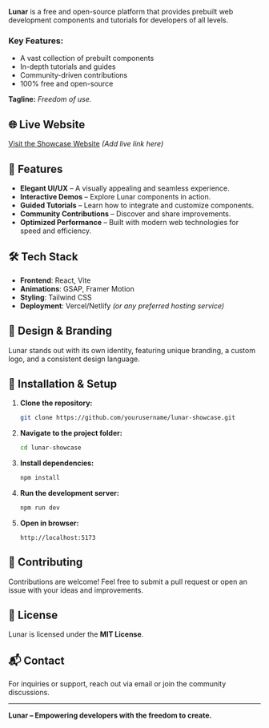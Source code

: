 **Lunar** is a free and open-source platform that provides prebuilt web development components and tutorials for developers of all levels. 

### Key Features:
- A vast collection of prebuilt components
- In-depth tutorials and guides
- Community-driven contributions
- 100% free and open-source

**Tagline:** *Freedom of use.*

## 🌐 Live Website
[Visit the Showcase Website](#) *(Add live link here)*

## 📌 Features
- **Elegant UI/UX** – A visually appealing and seamless experience.
- **Interactive Demos** – Explore Lunar components in action.
- **Guided Tutorials** – Learn how to integrate and customize components.
- **Community Contributions** – Discover and share improvements.
- **Optimized Performance** – Built with modern web technologies for speed and efficiency.

## 🛠️ Tech Stack
- **Frontend**: React, Vite
- **Animations**: GSAP, Framer Motion
- **Styling**: Tailwind CSS
- **Deployment**: Vercel/Netlify *(or any preferred hosting service)*

## 🎨 Design & Branding
Lunar stands out with its own identity, featuring unique branding, a custom logo, and a consistent design language.

## 🔧 Installation & Setup
1. **Clone the repository:**
   ```bash
   git clone https://github.com/yourusername/lunar-showcase.git
   ```
2. **Navigate to the project folder:**
   ```bash
   cd lunar-showcase
   ```
3. **Install dependencies:**
   ```bash
   npm install
   ```
4. **Run the development server:**
   ```bash
   npm run dev
   ```
5. **Open in browser:**
   ```
   http://localhost:5173
   ```

## 🤝 Contributing
Contributions are welcome! Feel free to submit a pull request or open an issue with your ideas and improvements.

## 📄 License
Lunar is licensed under the **MIT License**.

## 📬 Contact
For inquiries or support, reach out via email or join the community discussions.

---

**Lunar – Empowering developers with the freedom to create.**

